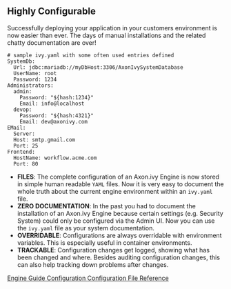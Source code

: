 ## Highly Configurable

Successfully deploying your application in your customers environment is now easier than ever. The days of manual installations and the related chatty documentation are over!

	# sample ivy.yaml with some often used entries defined
	SystemDb:
	  Url: jdbc:mariadb://myDbHost:3306/AxonIvySystemDatabase
	  UserName: root
	  Password: 1234
	Administrators:
	  admin:
	    Password: "${hash:1234}"
	    Email: info@localhost
	  devop:
	    Password: "${hash:4321}"
	    Email: dev@axonivy.com
	EMail:
	  Server:
	  Host: smtp.gmail.com
	  Port: 25
	Frontend:
	  HostName: workflow.acme.com
	  Port: 80

 * __FILES__: The complete configuration of an Axon.ivy Engine is now stored in simple human readable `YAML` files. Now it is very easy to document the whole truth about the current engine environment within an `ivy.yaml` file. 
 * __ZERO DOCUMENTATION__: In the past you had to document the installation of an Axon.ivy Engine because certain settings (e.g. Security System) could only be configured via the Admin UI. Now you can use the `ivy.yaml` file as your system documentation.
 * __OVERRIDABLE__: Configurations are always overridable with environment variables. This is especially useful in container environments.
 * __TRACKABLE__: Configuration changes get logged, showing what has been changed and where. Besides auditing configuration changes, this can also help tracking down problems after changes.

<div class="short-links">
	<a href="${docBaseUrl}/engine-guide/configuration/" target="_blank">
	  <i class="fas fa-book"></i> Engine Guide Configuration
	</a>
	<a href="${docBaseUrl}/engine-guide/configuration/file-reference.html" target="_blank">
	  <i class="fas fa-book"></i> Configuration File Reference
	</a>
</div>

